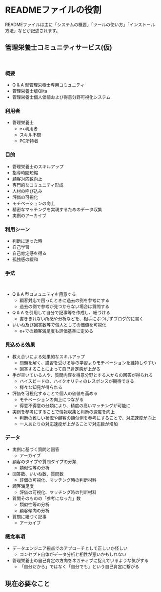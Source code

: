 # READMEファイルの役割
READMEファイルは主に「システムの概要」「ツールの使い方」「インストール方法」などが記述されます。


## 管理栄養士コミュニティサービス(仮)
​
### 概要
* Q & A 型管理栄養士専用コミュニティ
* 管理栄養士版Qiita
* 管理栄養士個人価値および得意分野可視化システム
​
### 利用者
* 管理栄養士
  * e+利用者
  * スキル不問
  * PC所持者
​
### 目的
* 管理栄養士のスキルアップ
* 指導時間短縮
* 顧客対応数向上
* 専門的なコミュニティ形成
* 人材の呼び込み
* 評価の可視化
* モチベーションの向上
* 精密なマッチングを実現するためのデータ収集
* 実例のアーカイブ
​
### 利用シーン
* 判断に迷った時
* 自己学習
* 自己肯定感を得る
* 孤独感の緩和
​
### 手法
​
* Q & A 型コミュニティを用意する
  * 顧客対応で困ったときに過去の例を参考にする
  * 過去の例で参考が見つからない場合は質問する
* Q & A を引用して自分で記事等を作成し、紐づける
  * 書ききれない所感や分析などを、相手にぶつけずブログ的に書く
* いいね及び回答数等で個人としての価値を可視化
  * e+での顧客満足度も評価基準に定める
​
### 見込める効果
* 教え合いによる効果的なスキルアップ
  * 問題を解く、講習を受ける等の学習よりモチベーションを維持しやすい
  * 回答することによって自己肯定感が上がる
* 手が空いている人や、質問内容を得意分野とする人からの回答が得られる
  * ハイスピードの、ハイクオリティのレスポンスが期待できる
  * 様々な知見が得られる
* 評価を可視化することで個人の価値を高める
  * モチベーションの向上につながる
  * 得意不得意の分類により、精度の高いマッチングが可能に
* 実例を参考にすることで情報収集と判断の速度を向上
  *  判断の難しい状況や顧客の類似例を参考にすることで、対応速度が向上
  *  一人あたりの対応速度が上がることで対応数が増加
​
### データ
* 実例に基づく質問と回答
  * アーカイブ
* 顧客のタイプや質問タイプの分類
  * 類似性等の分析
* 回答数、いいね数、質問数
  * 評価の可視化、マッチング時の判断材料
* 顧客満足度
  * 評価の可視化、マッチング時の判断材料
* 質問そのものの「参考になった」数
  * 類似性等の分析
  * 顧客傾向の分析
* 質問に紐づく記事
  * アーカイブ
​
### 懸念事項
* データエンジニア視点でのアプローチとして正しいか怪しい
  * コンセプト自体がデータ分析と相性が悪いかもしれない
* 管理栄養士の自己肯定の方向をネガティブに捉えているような気がする
  * 「自分だから」ではなく「自分でも」という自己肯定に繋がる




## 現在必要なこと
